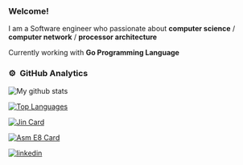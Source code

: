 ### Welcome!

I am a Software engineer who passionate about **computer science** / **computer network** / **processor architecture** 

Currently working with **Go Programming Language**

### ⚙️ &nbsp;GitHub Analytics
![My github stats](https://github-readme-stats.vercel.app/api?username=ecoshub&count_private=false&theme=dracula&show_icons=true&include_all_commits=false)&nbsp; 

[![Top Languages](https://github-readme-stats.vercel.app/api/top-langs/?username=ecoshub&layout=donut-vertical&theme=dracula&count_private=true&langs_count=5&exclude_repo=BIL2002-final,MemoryGame-MadeWithUnity&hide=fortran,haskell,pascal,ruby,antlr,javascript,scss,css,html,python,shell)](https://github.com/ecoshub/github-readme-stats)

[![Jin Card](https://github-readme-stats.vercel.app/api/pin/?username=ecoshub&repo=jin)](https://github.com/ecoshub/jin)

[![Asm E8 Card](https://github-readme-stats.vercel.app/api/pin/?username=ecoshub&repo=asme8)](https://github.com/ecoshub/asme8)

[![linkedin](https://img.shields.io/badge/-emreocak-0A66C2?style=flat&logo=linkedin&logoColor=white)](https://www.linkedin.com/in/emre-ocak-9262131ab/)
